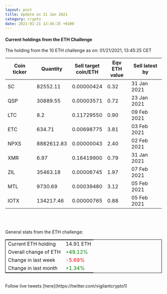 ```yaml
---
layout: post
title: Update on 21 Jan 2021
category: crypto
date: 2021-01-21 13:45:25 +0100
---
```

<!-- Global site tag (gtag.js) - Google Analytics -->
<script async src="https://www.googletagmanager.com/gtag/js?id=UA-103831149-5"></script>
<script>
  window.dataLayer = window.dataLayer || [];
  function gtag(){dataLayer.push(arguments);}
  gtag('js', new Date());

  gtag('config', 'UA-103831149-5');
</script>


#### Current holdings from the ETH Challenge

The holding from the 10 ETH challenge as on: 01/21/2021, 13:45:25 CET

|Coin ticker|Quantity|Sell target<br>coin/ETH|Eqv ETH<br>value|Sell latest by|
|-----------|--------|-----------|-----------|--------------|
SC|82552.11|  0.00000424|0.32|31 Jan 2021|
QSP|30889.55|  0.00003571|0.72|23 Jan 2021|
LTC|8.2|  0.11729550|0.90|09 Feb 2021|
ETC|634.71|  0.00698775|3.81|03 Feb 2021|
NPXS|8882612.83|  0.00000043|2.40|02 Feb 2021|
XMR|6.97|  0.16419900|0.79|31 Jan 2021|
ZIL|35463.18|  0.00006745|1.97|07 Feb 2021|
MTL|9730.69|  0.00039480|3.12|05 Feb 2021|
IOTX|134217.46|  0.00000765|0.88|05 Feb 2021|

<br>
<br>
<br>
General stats from the ETH challenge:

<table style="border:1px solid black;margin-left:auto;margin-right:auto;">
	<tbody>
	<tr>
		<td>Current ETH holding</td>
		<td>     14.91 ETH</td>
	</tr>
	<tr>
		<td>Overall change of ETH</td>
		<td><font color="green">+49.12%</font></td>
	</tr>
	<tr>
		<td>Change in last week</td>
		<td><font color="red">-5.69%</font></td>
	</tr>
	<tr>
		<td>Change in last month</td>
		<td><font color="green">+1.34%</font></td>
	</tr>
	</tbody>
</table>

<br>
Follow live tweets [here](https://twitter.com/vigilantcrypto1)
<br>
<br>
